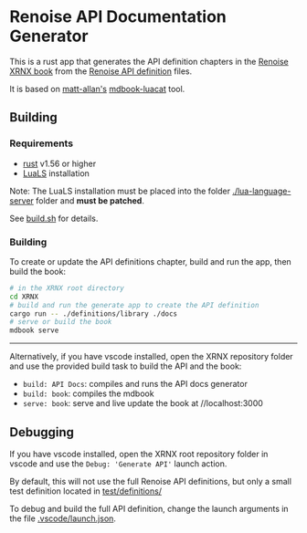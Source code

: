 # Renoise API Documentation Generator

This is a rust app that generates the API definition chapters in the [Renoise XRNX book](https://renoise.github.io/xrnx/) from the [Renoise API definition](https://github.com/renoise/definitions) files.

It is based on [matt-allan's](https://github.com/matt-allan) [mdbook-luacat](https://github.com/matt-allan/mdbook-luacats)  tool.


## Building 

### Requirements

- [rust](https://www.rust-lang.org/tools/install) v1.56 or higher
- [LuaLS](https://github.com/luals/lua-language-server) installation

Note: The LuaLS installation must be placed into the folder [./lua-language-server](./lua-language-server) folder and **must be patched**. 

See [build.sh](./build.sh) for details.

### Building

To create or update the API definitions chapter, build and run the app, then build the book:

```bash
# in the XRNX root directory
cd XRNX 
# build and run the generate app to create the API definition
cargo run -- ./definitions/library ./docs 
# serve or build the book
mdbook serve 
```

---

Alternatively, if you have vscode installed, open the XRNX repository folder and use the provided build task to build the API and the book:

- `build: API Docs`: compiles and runs the API docs generator
- `build: book`: compiles the mdbook
- `serve: book`: serve and live update the book at //localhost:3000 


## Debugging

If you have vscode installed, open the XRNX root repository folder in vscode and use the `Debug: 'Generate API'` launch action.

By default, this will not use the full Renoise API definitions, but only a small test definition located in [test/definitions/](./test/definitions/)  

To debug and build the full API definition, change the launch arguments in the file [.vscode/launch.json](../.vscode/launch.json).
